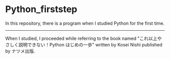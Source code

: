 # Python_firststep
In this repository, there is a program when I studied Python for the first time.

---
When I studied, I proceeded while referring to the book named 
"これ以上やさしく説明できない！Python はじめの一歩" 
written by Kosei Nishi published by ナツメ出版.
